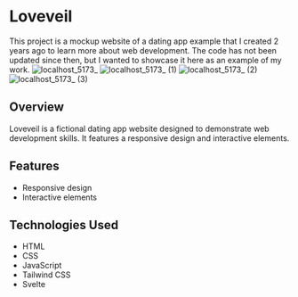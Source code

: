 # Loveveil

This project is a mockup website of a dating app example that I created 2 years ago to learn more about web development. The code has not been updated since then, but I wanted to showcase it here as an example of my work.
![localhost_5173_](https://github.com/user-attachments/assets/14d84c40-ce0a-433a-a924-0d2a566f6f4d)
![localhost_5173_ (1)](https://github.com/user-attachments/assets/5e111e3e-bacb-4d8c-b541-6609e9cb24ac)
![localhost_5173_ (2)](https://github.com/user-attachments/assets/95a2aef5-d897-4e41-a9ea-51149c14a402)
![localhost_5173_ (3)](https://github.com/user-attachments/assets/a6c6115a-3759-42d0-baf4-7de8c2397080)


## Overview

Loveveil is a fictional dating app website designed to demonstrate web development skills. It features a responsive design and interactive elements.

## Features

- Responsive design
- Interactive elements

## Technologies Used

- HTML
- CSS
- JavaScript
- Tailwind CSS
- Svelte
